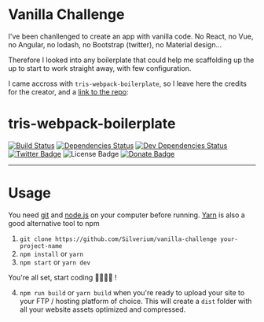 <!-- markdownlint-disable MD001 -->
<!-- markdownlint-disable MD033 -->

# Vanilla Challenge
I've been chanllenged to create an app with vanilla code. No React, no Vue, no Angular, no lodash, no Bootstrap (twitter), no Material design...

Therefore I looked into any boilerplate that could help me scaffolding up the up to start to work straight away, with few configuration.

I came accross with `tris-webpack-boilerplate`, so I leave here the credits for the creator, and a [link to the repo](https://github.com/tr1s/tris-webpack-boilerplate):
# tris-webpack-boilerplate

[![Build Status](https://travis-ci.com/tr1s/tris-webpack-boilerplate.svg?branch=master)](https://travis-ci.com/tr1s/tris-webpack-boilerplate)
[![Dependencies Status](https://img.shields.io/david/tr1s/tris-webpack-boilerplate.svg)](https://github.com/tr1s/tris-webpack-boilerplate)
[![Dev Dependencies Status](https://img.shields.io/david/dev/tr1s/tris-webpack-boilerplate.svg)](https://github.com/tr1s/tris-webpack-boilerplate)
[![Twitter Badge](https://img.shields.io/badge/chat-twitter-blue.svg)](https://twitter.com/triscodes)
![License Badge](https://img.shields.io/github/license/tr1s/tris-webpack-boilerplate.svg)
[![Donate Badge](https://img.shields.io/badge/buy%20me%20a%20tea-donate-yellow.svg)](https://paypal.me/Nightizm)
___

# Usage

You need [git](https://git-scm.com/) and [node.js](https://nodejs.org/) on your computer before running. [Yarn](https://yarnpkg.com/) is also a good alternative tool to npm

1. `git clone https://github.com/Silverium/vanilla-challenge your-project-name`
2. `npm install` or `yarn`
3. `npm start` or `yarn dev`

You're all set, start coding 👩‍💻👨‍💻 !

4. `npm run build` or `yarn build` when you're ready to upload your site to your FTP / hosting platform of choice. This will create a `dist` folder with all your website assets optimized and compressed.
